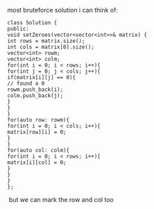 most bruteforce solution i can think of:
​
```
class Solution {
public:
void setZeroes(vector<vector<int>>& matrix) {
int rows = matrix.size();
int cols = matrix[0].size();
vector<int> rowm;
vector<int> colm;
for(int i = 0; i < rows; i++){
for(int j = 0; j < cols; j++){
if(matrix[i][j] == 0){
// found a 0
rowm.push_back(i);
colm.push_back(j);
}
}
}
for(auto row: rowm){
for(int i = 0; i < cols; i++){
matrix[row][i] = 0;
}
}
for(auto col: colm){
for(int i = 0; i < rows; i++){
matrix[i][col] = 0;
}
}
}
};
```
​
but we can mark the row and col too
​